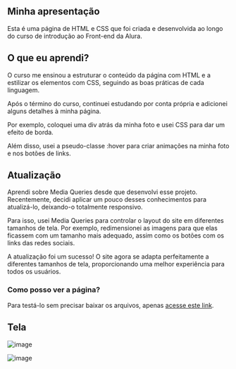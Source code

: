 ##  Minha apresentação 

Esta é uma página de HTML e CSS que foi criada e desenvolvida ao longo do curso de introdução ao Front-end da Alura.

## O que eu aprendi? 

O curso me ensinou a estruturar o conteúdo da página com HTML e a estilizar os elementos com CSS, seguindo as boas práticas de cada linguagem. 

Após o término do curso, continuei estudando por conta própria e adicionei alguns detalhes à minha página.

Por exemplo, coloquei uma div atrás da minha foto e usei CSS para dar um efeito de borda.

Além disso, usei a pseudo-classe :hover para criar animações na minha foto e nos botões de links.

## Atualização

Aprendi sobre Media Queries desde que desenvolvi esse projeto. Recentemente, decidi aplicar um pouco desses conhecimentos para atualizá-lo, deixando-o totalmente responsivo.

Para isso, usei Media Queries para controlar o layout do site em diferentes tamanhos de tela. Por exemplo, redimensionei as imagens para que elas ficassem com um tamanho mais adequado, assim como os botões com os links das redes sociais.

A atualização foi um sucesso! O site agora se adapta perfeitamente a diferentes tamanhos de tela, proporcionando uma melhor experiência para todos os usuários.

### Como posso ver a página?


Para testá-lo sem precisar baixar os arquivos, apenas [acesse este link](https://minha-apresentacao-nine.vercel.app/).


## Tela


![image](https://github.com/MateusPerpetuo/minha-apresentacao/assets/129229556/05b1b0e4-6f06-4cf1-96e4-32181d9b9677)

![image](https://github.com/MateusPerpetuo/minha-apresentacao/assets/129229556/9f86a599-bf40-4b8f-9101-487ea17d1144)


